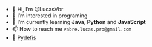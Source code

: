 - 👋 Hi, I’m @LucasVbr
- 👀 I’m interested in programing
- 🌱 I’m currently learning **Java**, **Python** and **JavaScript**
- 📫 How to reach me `vabre.lucas.pro@gmail.com`
- 🎯 [Pydefis](https://pydefis.callicode.fr/user/mhof/LucasVbr/bba98551173e6b21)
<!-- - 💞️ I’m looking to collaborate on ... -->

